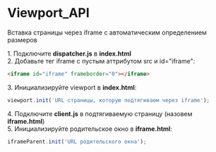 # Viewport_API
Вставка страницы через iframe с автоматическим определением размеров

1\. Подключите **dispatcher.js** в **index.html**
<br/>2\. Добавьте тег iframe c пустым аттрибутом src и id="iframe":
```html
<iframe id="iframe" frameborder="0"></iframe>
```
3\. Инициализируйте viewport в **index.html**:
```javascript
viewport.init('URL страницы, которую подтягиваем через iframe');
```
4\. Подключите **client.js** в подтягиваемую страницу (назовем **iframe.html**)
<br/>5\. Инициализируйте родительское окно в **iframe.html**:
```javascript
iframeParent.init('URL родительского окна');
```
